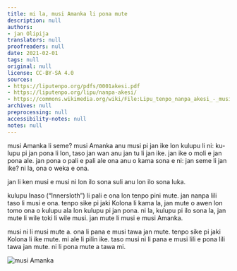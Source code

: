 ```yaml
---
title: mi la, musi Amanka li pona mute
description: null
authors:
- jan Olipija
translators: null
proofreaders: null
date: 2021-02-01
tags: null
original: null
license: CC-BY-SA 4.0
sources:
- https://liputenpo.org/pdfs/0001akesi.pdf
- https://liputenpo.org/lipu/nanpa-akesi/
- https://commons.wikimedia.org/wiki/File:Lipu_tenpo_nanpa_akesi_-_musi_Amanka.svg
archives: null
preprocessing: null
accessibility-notes: null
notes: null
---
```


musi Amanka li seme? musi Amanka anu musi pi jan ike lon kulupu li ni: ku- lupu pi jan pona li lon, taso jan wan anu jan tu li jan ike. jan ike o moli e jan pona ale. jan pona o pali e pali ale ona anu o kama sona e ni: jan seme li jan ike? ni la, ona o weka e ona.

jan li ken musi e musi ni lon ilo sona suli anu lon ilo sona luka.

kulupu Inaso (“Innersloth”) li pali e ona lon tenpo pini mute. jan nanpa lili taso li musi e ona. tenpo sike pi jaki Kolona li kama la, jan mute o awen lon tomo ona o kulupu ala lon kulupu pi jan pona. ni la, kulupu pi ilo sona la, jan mute li wile toki li wile musi. jan mute li musi e musi Amanka.

musi ni li musi mute a. ona li pana e musi tawa jan mute. tenpo sike pi jaki Kolona li ike mute. mi ale li pilin ike. taso musi ni li pana e musi lili e pona lili tawa jan mute. ni li pona mute a tawa mi.

![musi Amanka](https://upload.wikimedia.org/wikipedia/commons/a/a6/Lipu_tenpo_nanpa_akesi_-_musi_Amanka.svg)